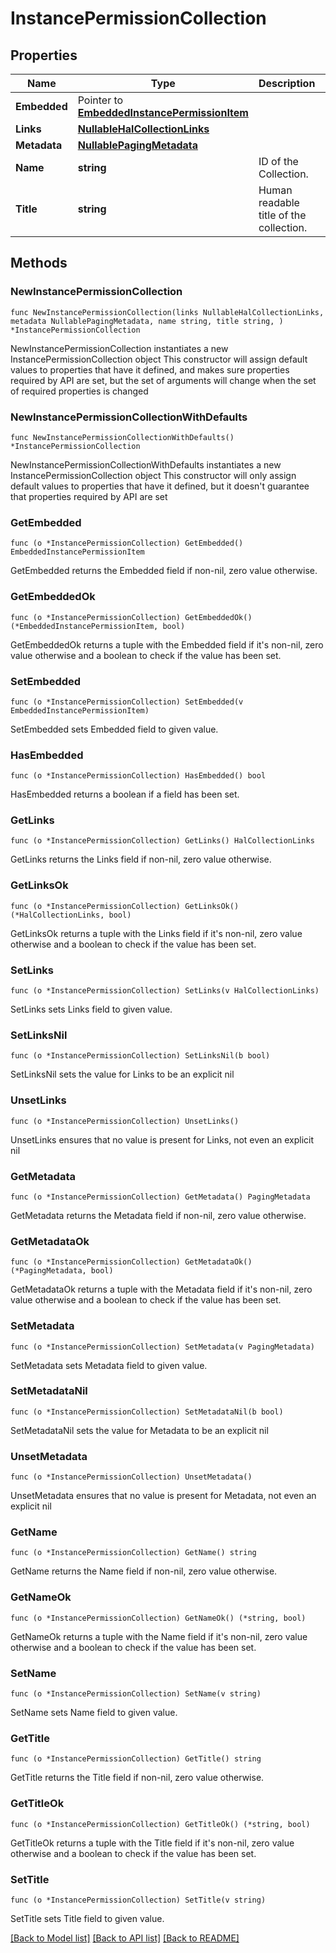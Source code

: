 <!--
Copyright (C) 2020-2025 Arm Limited or its affiliates and Contributors. All rights reserved.
SPDX-License-Identifier: Apache-2.0
-->
# InstancePermissionCollection

## Properties

Name | Type | Description | Notes
------------ | ------------- | ------------- | -------------
**Embedded** | Pointer to [**EmbeddedInstancePermissionItem**](EmbeddedInstancePermissionItem.md) |  | [optional] 
**Links** | [**NullableHalCollectionLinks**](HalCollectionLinks.md) |  | 
**Metadata** | [**NullablePagingMetadata**](PagingMetadata.md) |  | 
**Name** | **string** | ID of the Collection. | [readonly] 
**Title** | **string** | Human readable title of the collection. | [readonly] 

## Methods

### NewInstancePermissionCollection

`func NewInstancePermissionCollection(links NullableHalCollectionLinks, metadata NullablePagingMetadata, name string, title string, ) *InstancePermissionCollection`

NewInstancePermissionCollection instantiates a new InstancePermissionCollection object
This constructor will assign default values to properties that have it defined,
and makes sure properties required by API are set, but the set of arguments
will change when the set of required properties is changed

### NewInstancePermissionCollectionWithDefaults

`func NewInstancePermissionCollectionWithDefaults() *InstancePermissionCollection`

NewInstancePermissionCollectionWithDefaults instantiates a new InstancePermissionCollection object
This constructor will only assign default values to properties that have it defined,
but it doesn't guarantee that properties required by API are set

### GetEmbedded

`func (o *InstancePermissionCollection) GetEmbedded() EmbeddedInstancePermissionItem`

GetEmbedded returns the Embedded field if non-nil, zero value otherwise.

### GetEmbeddedOk

`func (o *InstancePermissionCollection) GetEmbeddedOk() (*EmbeddedInstancePermissionItem, bool)`

GetEmbeddedOk returns a tuple with the Embedded field if it's non-nil, zero value otherwise
and a boolean to check if the value has been set.

### SetEmbedded

`func (o *InstancePermissionCollection) SetEmbedded(v EmbeddedInstancePermissionItem)`

SetEmbedded sets Embedded field to given value.

### HasEmbedded

`func (o *InstancePermissionCollection) HasEmbedded() bool`

HasEmbedded returns a boolean if a field has been set.

### GetLinks

`func (o *InstancePermissionCollection) GetLinks() HalCollectionLinks`

GetLinks returns the Links field if non-nil, zero value otherwise.

### GetLinksOk

`func (o *InstancePermissionCollection) GetLinksOk() (*HalCollectionLinks, bool)`

GetLinksOk returns a tuple with the Links field if it's non-nil, zero value otherwise
and a boolean to check if the value has been set.

### SetLinks

`func (o *InstancePermissionCollection) SetLinks(v HalCollectionLinks)`

SetLinks sets Links field to given value.


### SetLinksNil

`func (o *InstancePermissionCollection) SetLinksNil(b bool)`

 SetLinksNil sets the value for Links to be an explicit nil

### UnsetLinks
`func (o *InstancePermissionCollection) UnsetLinks()`

UnsetLinks ensures that no value is present for Links, not even an explicit nil
### GetMetadata

`func (o *InstancePermissionCollection) GetMetadata() PagingMetadata`

GetMetadata returns the Metadata field if non-nil, zero value otherwise.

### GetMetadataOk

`func (o *InstancePermissionCollection) GetMetadataOk() (*PagingMetadata, bool)`

GetMetadataOk returns a tuple with the Metadata field if it's non-nil, zero value otherwise
and a boolean to check if the value has been set.

### SetMetadata

`func (o *InstancePermissionCollection) SetMetadata(v PagingMetadata)`

SetMetadata sets Metadata field to given value.


### SetMetadataNil

`func (o *InstancePermissionCollection) SetMetadataNil(b bool)`

 SetMetadataNil sets the value for Metadata to be an explicit nil

### UnsetMetadata
`func (o *InstancePermissionCollection) UnsetMetadata()`

UnsetMetadata ensures that no value is present for Metadata, not even an explicit nil
### GetName

`func (o *InstancePermissionCollection) GetName() string`

GetName returns the Name field if non-nil, zero value otherwise.

### GetNameOk

`func (o *InstancePermissionCollection) GetNameOk() (*string, bool)`

GetNameOk returns a tuple with the Name field if it's non-nil, zero value otherwise
and a boolean to check if the value has been set.

### SetName

`func (o *InstancePermissionCollection) SetName(v string)`

SetName sets Name field to given value.


### GetTitle

`func (o *InstancePermissionCollection) GetTitle() string`

GetTitle returns the Title field if non-nil, zero value otherwise.

### GetTitleOk

`func (o *InstancePermissionCollection) GetTitleOk() (*string, bool)`

GetTitleOk returns a tuple with the Title field if it's non-nil, zero value otherwise
and a boolean to check if the value has been set.

### SetTitle

`func (o *InstancePermissionCollection) SetTitle(v string)`

SetTitle sets Title field to given value.



[[Back to Model list]](../README.md#documentation-for-models) [[Back to API list]](../README.md#documentation-for-api-endpoints) [[Back to README]](../README.md)


